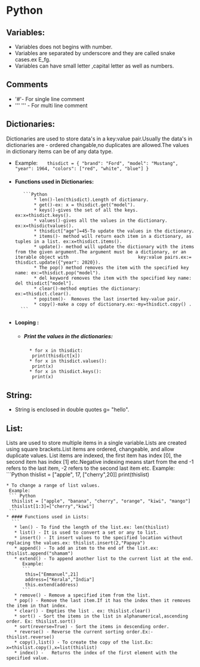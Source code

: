 # Python

## Variables:
  * Variables does not begins with number.
  * Variables are separated by underscore and they are called snake cases.ex E_fg.
  * Variables can have small letter ,capital letter as well as numbers.
## Comments
  * '#'- For single line comment
  * ''' ''' - For multi line comment
## Dictionaries:
  Dictionaries are used to store data's in a key:value pair.Usually the data's in dictionaries are - ordered changable,no duplicates are allowed.The values in dictionary items can be of any data type.
* Example:
      ```   
         thisdict = {
                       "brand": "Ford",
                        "model": "Mustang",
                        "year": 1964,
                        "colors": ["red", "white", "blue"]
                     }
       ```
 * #### Functions used in Dictionaries:
      
          ```Python
              * len()-len(thisdict).Length of dictionary.
              * get()-ex: x = thisdict.get("model").
              * keys()-gives the set of all the keys. ex:x=thisdict.keys().
              * values()-gives all the values in the dictionary. ex:x=thisdictvalues().
              * thisdict["age"]=45-To update the values in the dictionary.
              * items()- method will return each item in a dictionary, as tuples in a list. ex:x=thisdict.items().
              * update()- method will update the dictionary with the items from the given argument.The argument must be a dictionary, or an iterable object with                          key:value pairs.ex:= thisdict.update({"year": 2020}).
              * The pop() method removes the item with the specified key name: ex:=thisdict.pop("model").
              * del keyword removes the item with the specified key name: del thisdict["model"].
              * clear()-method empties the dictionary: ex:=thisdict.clear().
              * popitem()-	Removes the last inserted key-value pair.
              * copy()-make a copy of dictionary.ex:-my=thisdict.copy() .
         ```
 * #### Looping :
   * ##### Print the values in the dictionaries:    
           * for x in thisdict:
            print(thisdict[x])
           * for x in thisdict.values():
            print(x)
           * for x in thisdict.keys():
            print(x)
  ## String:
   * String is enclosed in double quotes g= "hello".
## List:
  Lists are used to store multiple items in a single variable.Lists are created using square brackets.List items are ordered, changeable, and allow duplicate values.
  List items are indexed, the first item has index [0], the second item has index [1] etc.Negative indexing means start from the end -1 refers to the last item, -2       refers to the second last item etc.
  Example:
    ```Python
    thislist = ["apple", 17, ["cherry",20]]
    print(thislist) 
   ```
 * To change a range of list values.
    Example:
    ``` Python
     thislist = ["apple", "banana", "cherry", "orange", "kiwi", "mango"]
     thislist[1:3]=["cherry","kiwi"]
    ```
 * #### Functions used in Lists:
     ``` 
      * len() - To find the length of the list.ex: len(thislist)
      * list() - It is used to convert a set or any to list.
      * insert() - It insert values to the specified location without replacing the values.ex: thislist.insert(2,"Papaya")
      * append() - To add an item to the end of the list.ex: thislist.append("shamam")
      * extend() - To append another list to the current list at the end.
         Example:
         ```
          this=["Emmanuel",21]
          address=["Kerala","India"]
          this.extend(address)
         ```
      * remove() - Remove a specified item from the list.
      * pop() - Remove the last item.If it has the index then it removes the item in that index.
      * clear() - Empties the list . ex: thislist.clear()
      * sort() - Sort the items in the list in alphanumerical,ascending order. Ex: thislist.sort()
      * sort(reverse=True) - Sort the items in descending order.
      * reverse() - Reverse the current sorting order.Ex:-thislist.reverse()
      * copy(),list() - To create the copy of the list.Ex: x=thislist.copy(),x=list(thislist)
      * index() - 	Returns the index of the first element with the specified value.
       
